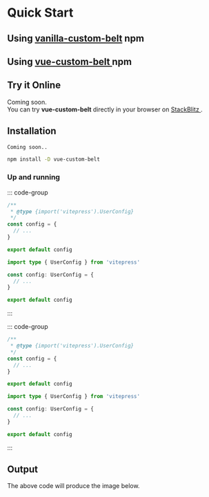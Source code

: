 # Quick Start

<div style="text-align: right;">
<SelectFramework
   :callback="frameworkCallback"
/>
</div>

<div v-if="selectedFramework === '0'">
<h2>Using
<a href='' target='_blank'>vanilla-custom-belt</a> npm</h2>
</div>

<div v-if="selectedFramework === '1'">
   <h2>Using
     <a href='https://www.npmjs.com/package/vue-custom-belt' target='_blank'>
       vue-custom-belt
     </a> npm
   </h2>
</div>

## Try it Online

<div v-if="selectedFramework === '0'">
Coming soon.
</div>

<div v-if="selectedFramework === '1'">
You can try <strong>vue-custom-belt</strong> directly in your browser on
<a href='https://stackblitz.com/edit/custom-belt-demo?file=src%2FApp.vue' target='_blank'>
StackBlitz
</a>.
</div>

## Installation

<div v-if="selectedFramework === '0'">

```html
Coming soon..
```

</div>

<div v-if="selectedFramework === '1'">

```sh
npm install -D vue-custom-belt
```

</div>

### Up and running

<div v-if="selectedFramework === '0'">

::: code-group

```js [config.js]
/**
 * @type {import('vitepress').UserConfig}
 */
const config = {
  // ...
}

export default config
```

```ts [config.ts]
import type { UserConfig } from 'vitepress'

const config: UserConfig = {
  // ...
}

export default config
```

:::

</div>

<div v-if="selectedFramework === '1'">

::: code-group

```js [config.js]
/**
 * @type {import('vitepress').UserConfig}
 */
const config = {
  // ...
}

export default config
```

```ts [config.ts]
import type { UserConfig } from 'vitepress'

const config: UserConfig = {
  // ...
}

export default config
```

:::

</div>

## Output

The above code will produce the image below.

<WhiteBelt style="padding-top: 50px; max-width: 600px;"/>

<script setup lang="ts">
import { ref } from 'vue'
import WhiteBelt from '../components/WhiteBelt.vue';
import SelectFramework from '../components/SelectFramework.vue';

const selectedFramework = ref('0');

const frameworkCallback = (newValue) => {
  if (newValue) selectedFramework.value = newValue;
}
</script>
